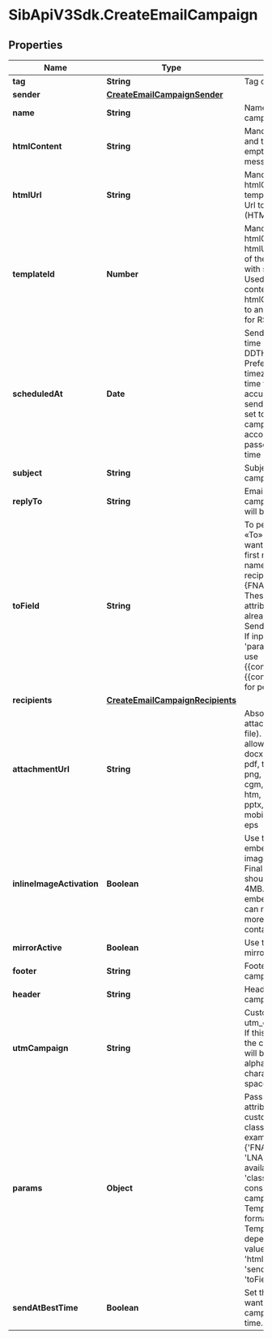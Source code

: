 # SibApiV3Sdk.CreateEmailCampaign

## Properties
Name | Type | Description | Notes
------------ | ------------- | ------------- | -------------
**tag** | **String** | Tag of the campaign | [optional] 
**sender** | [**CreateEmailCampaignSender**](CreateEmailCampaignSender.md) |  | 
**name** | **String** | Name of the campaign | 
**htmlContent** | **String** | Mandatory if htmlUrl and templateId are empty. Body of the message (HTML) | [optional] 
**htmlUrl** | **String** | Mandatory if htmlContent and templateId are empty. Url to the message (HTML) | [optional] 
**templateId** | **Number** | Mandatory if htmlContent and htmlUrl are empty. Id of the SMTP template with status &#39;active&#39;. Used to copy only its content fetched from htmlContent/htmlUrl to an email campaign for RSS feature. | [optional] 
**scheduledAt** | **Date** | Sending UTC date-time (YYYY-MM-DDTHH:mm:ss.SSSZ). Prefer to pass your timezone in date-time format for accurate result. If sendAtBestTime is set to true, your campaign will be sent according to the date passed (ignoring the time part). | [optional] 
**subject** | **String** | Subject of the campaign | 
**replyTo** | **String** | Email on which the campaign recipients will be able to reply to | [optional] 
**toField** | **String** | To personalize the «To» Field. If you want to include the first name and last name of your recipient, add {FNAME} {LNAME}. These contact attributes must already exist in your SendinBlue account. If input parameter &#39;params&#39; used please use {{contact.FNAME}} {{contact.LNAME}} for personalization | [optional] 
**recipients** | [**CreateEmailCampaignRecipients**](CreateEmailCampaignRecipients.md) |  | [optional] 
**attachmentUrl** | **String** | Absolute url of the attachment (no local file). Extension allowed: xlsx, xls, ods, docx, docm, doc, csv, pdf, txt, gif, jpg, jpeg, png, tif, tiff, rtf, bmp, cgm, css, shtml, html, htm, zip, xml, ppt, pptx, tar, ez, ics, mobi, msg, pub and eps | [optional] 
**inlineImageActivation** | **Boolean** | Use true to embedded the images in your email. Final size of the email should be less than 4MB. Campaigns with embedded images can not be sent to more than 5000 contacts | [optional] [default to false]
**mirrorActive** | **Boolean** | Use true to enable the mirror link | [optional] 
**footer** | **String** | Footer of the email campaign | [optional] 
**header** | **String** | Header of the email campaign | [optional] 
**utmCampaign** | **String** | Customize the utm_campaign value. If this field is empty, the campaign name will be used. Only alphanumeric characters and spaces are allowed | [optional] 
**params** | **Object** | Pass the set of attributes to customize the type classic campaign. For example, {&#39;FNAME&#39;:&#39;Joe&#39;, &#39;LNAME&#39;:&#39;Doe&#39;}. Only available if &#39;type&#39; is &#39;classic&#39;. It&#39;s considered only if campaign is in New Template Language format. The New Template Language is dependent on the values of &#39;subject&#39;, &#39;htmlContent/htmlUrl&#39;, &#39;sender.name&#39; &amp; &#39;toField&#39; | [optional] 
**sendAtBestTime** | **Boolean** | Set this to true if you want to send your campaign at best time. | [optional] [default to false]


